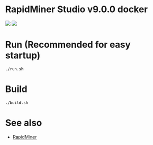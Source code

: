 # RapidMiner Studio v9.0.0 docker
[![](https://images.microbadger.com/badges/image/openkbs/rapidminer-docker.svg)](https://microbadger.com/images/openkbs/rapidminer-docker "Get your own image badge on microbadger.com") [![](https://images.microbadger.com/badges/version/openkbs/rapidminer-docker.svg)](https://microbadger.com/images/openkbs/rapidminer-docker "Get your own version badge on microbadger.com")

# Run (Recommended for easy startup)

```
./run.sh
```
# Build

```
./build.sh
```

# See also
* [RapidMiner](https://rapidminer.com/)

